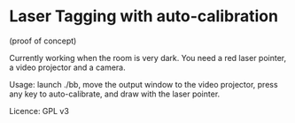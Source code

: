 Laser Tagging with auto-calibration
=================================


(proof of concept)

Currently working when the room is very dark.
You need a red laser pointer, a video projector and a camera.

Usage: launch ./bb, move the output window to the
video projector, press any key to auto-calibrate, and
draw with the laser pointer.

Licence: GPL v3


